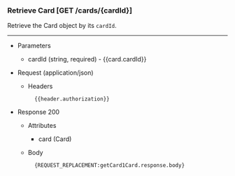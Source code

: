 ### Retrieve Card [GET /cards/{cardId}]
Retrieve the Card object by its `cardId`. 

---
+ Parameters 
    + cardId (string, required) - {{card.cardId}}

+ Request (application/json)
    + Headers
    
            {{header.authorization}}

+ Response 200

    + Attributes 
        + card (Card)

    + Body
        
            {REQUEST_REPLACEMENT:getCard1Card.response.body}

